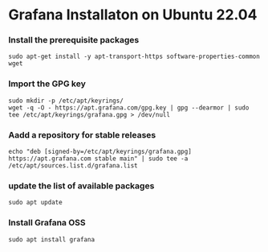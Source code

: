 
# Grafana Installaton on Ubuntu 22.04

### Install the prerequisite packages

    sudo apt-get install -y apt-transport-https software-properties-common wget

### Import the GPG key

    sudo mkdir -p /etc/apt/keyrings/
    wget -q -O - https://apt.grafana.com/gpg.key | gpg --dearmor | sudo tee /etc/apt/keyrings/grafana.gpg > /dev/null

### Aadd a repository for stable releases

    echo "deb [signed-by=/etc/apt/keyrings/grafana.gpg] https://apt.grafana.com stable main" | sudo tee -a /etc/apt/sources.list.d/grafana.list

### update the list of available packages

    sudo apt update

### Install Grafana OSS

    sudo apt install grafana